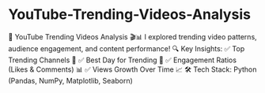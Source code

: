 # YouTube-Trending-Videos-Analysis
🚀 YouTube Trending Videos Analysis 🎬📊  I explored trending video patterns, audience engagement, and content performance!  🔍 Key Insights: ✅ Top Trending Channels 📢 ✅ Best Day for Trending 📅 ✅ Engagement Ratios (Likes &amp; Comments) 📊 ✅ Views Growth Over Time 📈  🛠 Tech Stack: Python (Pandas, NumPy, Matplotlib, Seaborn)
